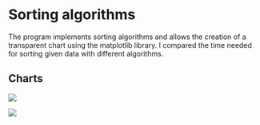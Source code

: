 # Sorting algorithms

The program implements sorting algorithms and allows the creation of a transparent chart using the matplotlib library. I compared the time needed for sorting given data with different algorithms.

## Charts

![](https://github.com/lukassw1/)

![](https://github.com/lukassw1/)
